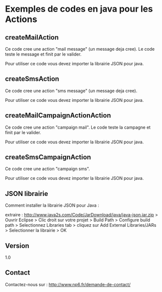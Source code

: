 Exemples de codes en java pour les Actions
==


createMailAction
--

Ce code cree une action "mail message" (un message deja cree). Le code teste le message et finit par le valider.

Pour utiliser ce code vous devez importer la librairie JSON pour java.

createSmsAction
--

Ce code cree une action "sms message" (un message deja cree).

Pour utiliser ce code vous devez importer la librairie JSON pour java.

createMailCampaignActionAction
--

Ce code cree une action "campaign mail". Le code teste la campagne et finit par le valider.

Pour utiliser ce code vous devez importer la librairie JSON pour java.

createSmsCampaignAction
--

Ce code cree une action "campaign sms".

Pour utiliser ce code vous devez importer la librairie JSON pour java.

JSON librairie
--

Comment installer la librairie JSON pour Java :

extraire : http://www.java2s.com/Code/JarDownload/java/java-json.jar.zip > Ouvrir Eclipse > Clic droit sur votre projet > Build Path > Configure build path > Selectionnez Libraries tab > cliquez sur Add External Libraries/JARs > Selectionner la librairie > OK


Version
--

1.0

Contact
--

Contactez-nous sur : http://www.np6.fr/demande-de-contact/
